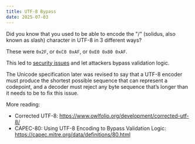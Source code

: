 ```yaml
---
title: UTF-8 Bypass
date: 2025-07-03
---
```


Did you know that you used to be able to encode the "/" (solidus, also known as
slash) character in UTF-8 in 3 different ways?

These were `0x2F`, or `0xC0 0xAF`, or `0xE0 0x80 0xAF`.

This led to [security issues](https://capec.mitre.org/data/definitions/80.html)
and let attackers bypass validation logic.

The Unicode specification later was revised to say that a UTF-8 encoder must
produce the shortest possible sequence that can represent a codepoint, and a
decoder must reject any byte sequence that’s longer than it needs to be to fix
this issue.

More reading:

- Corrected UTF-8: <https://www.owlfolio.org/development/corrected-utf-8/>
- CAPEC-80: Using UTF-8 Encoding to Bypass Validation Logic:
  <https://capec.mitre.org/data/definitions/80.html>
